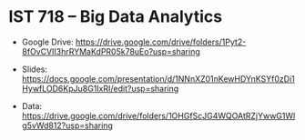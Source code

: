 # IST 718 – Big Data Analytics

* Google Drive: https://drive.google.com/drive/folders/1Pyt2-8fOvCVII3hrRYMaKdPR05k78uEo?usp=sharing

* Slides: https://docs.google.com/presentation/d/1NNnXZ01nKewHDYnKSYf0zDi1HywfLOD6KpJu8G1IxRI/edit?usp=sharing

* Data: https://drive.google.com/drive/folders/1OHGfScJG4WQOAtRZjYwwG1Wlg5vWd812?usp=sharing
